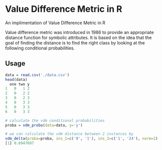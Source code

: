 # Value Difference Metric in R
An implimentation of Value Difference Metric in R <br>

Value difference metric was introduced in 1986 to provide an appropriate distance function for symbolic attributes. It is based on the idea that the goal of finding the distance is to find the right class by looking at the following conditional probabilities.

## Usage
``` R
data = read.csv('./data.csv')
head(data)
  one two y
1   0   1 2
2   0   2 2
3   0   2 3
4   0   3 3
5   0   3 3
6   0   3 3

# calculate the vdm conditional probabilities
proba = vdm_proba(data=data, y='y')

# we can calculate the vdm distance between 2 instances by
vdm_delta(proba=proba, ins_1=c('0', '1'), ins_2=c('1', '24'), norm=2)
[1] 0.6947607
```
